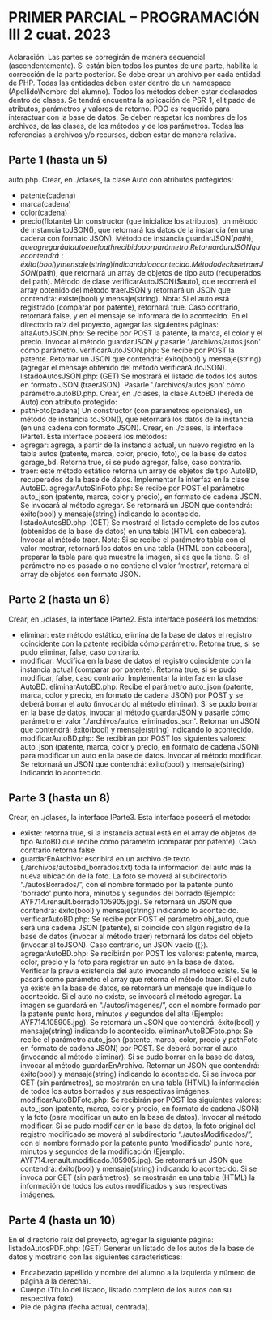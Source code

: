 # PRIMER PARCIAL – PROGRAMACIÓN III 2 cuat. 2023
Aclaración:
Las partes se corregirán de manera secuencial (ascendentemente). Si están bien todos los puntos de una parte, habilita la
corrección de la parte posterior.
Se debe crear un archivo por cada entidad de PHP.
Todas las entidades deben estar dentro de un namespace (Apellido\Nombre del alumno).
Todos los métodos deben estar declarados dentro de clases. Se tendrá encuentra la aplicación de PSR-1, el tipado de atributos,
parámetros y valores de retorno.
PDO es requerido para interactuar con la base de datos.
Se deben respetar los nombres de los archivos, de las clases, de los métodos y de los parámetros.
Todas las referencias a archivos y/o recursos, deben estar de manera relativa.


## Parte 1 (hasta un 5)
auto.php. Crear, en ./clases, la clase Auto con atributos protegidos:
* patente(cadena)
* marca(cadena)
* color(cadena)
* precio(flotante)
Un constructor (que inicialice los atributos), un método de instancia toJSON(), que retornará los datos de la
instancia (en una cadena con formato JSON).
Método de instancia guardarJSON($path), que agregará al auto en el path recibido por parámetro. Retornará un
JSON que contendrá: éxito(bool) y mensaje(string) indicando lo acontecido.
Método de clase traerJSON($path), que retornará un array de objetos de tipo auto (recuperados del path).
Método de clase verificarAutoJSON($auto), que recorrerá el array obtenido del método traerJSON y retornará un
JSON que contendrá: existe(bool) y mensaje(string).
Nota: Si el auto está registrado (comparar por patente), retornará true. Caso contrario, retornará false, y en el
mensaje se informará de lo acontecido.
En el directorio raíz del proyecto, agregar las siguientes páginas:
altaAutoJSON.php: Se recibe por POST la patente, la marca, el color y el precio. Invocar al método guardarJSON y
pasarle './archivos/autos.json' cómo parámetro.
verificarAutoJSON.php: Se recibe por POST la patente.
Retornar un JSON que contendrá: éxito(bool) y mensaje(string) (agregar el mensaje obtenido del método
verificarAutoJSON).
listadoAutosJSON.php: (GET) Se mostrará el listado de todos los autos en formato JSON (traerJSON). Pasarle
'./archivos/autos.json' cómo parámetro.autoBD.php. Crear, en ./clases, la clase AutoBD (hereda de Auto) con atributo protegido:
* pathFoto(cadena)
Un constructor (con parámetros opcionales), un método de instancia toJSON(), que retornará los datos de la
instancia (en una cadena con formato JSON).
Crear, en ./clases, la interface IParte1. Esta interface poseerá los métodos:
* agregar: agrega, a partir de la instancia actual, un nuevo registro en la tabla autos (patente, marca, color,
precio, foto), de la base de datos garage_bd. Retorna true, si se pudo agregar, false, caso contrario.
* traer: este método estático retorna un array de objetos de tipo AutoBD, recuperados de la base de datos.
Implementar la interfaz en la clase AutoBD.
agregarAutoSinFoto.php: Se recibe por POST el parámetro auto_json (patente, marca, color y precio), en formato
de cadena JSON. Se invocará al método agregar.
Se retornará un JSON que contendrá: éxito(bool) y mensaje(string) indicando lo acontecido.
listadoAutosBD.php: (GET) Se mostrará el listado completo de los autos (obtenidos de la base de datos) en una
tabla (HTML con cabecera). Invocar al método traer.
Nota: Si se recibe el parámetro tabla con el valor mostrar, retornará los datos en una tabla (HTML con cabecera),
preparar la tabla para que muestre la imagen, si es que la tiene.
Si el parámetro no es pasado o no contiene el valor ‘mostrar’, retornará el array de objetos con formato JSON.


## Parte 2 (hasta un 6)
Crear, en ./clases, la interface IParte2. Esta interface poseerá los métodos:
* eliminar: este método estático, elimina de la base de datos el registro coincidente con la patente recibida
cómo parámetro. Retorna true, si se pudo eliminar, false, caso contrario.
* modificar: Modifica en la base de datos el registro coincidente con la instancia actual (comparar por
patente). Retorna true, si se pudo modificar, false, caso contrario.
Implementar la interfaz en la clase AutoBD.
eliminarAutoBD.php: Recibe el parámetro auto_json (patente, marca, color y precio, en formato de cadena JSON)
por POST y se deberá borrar el auto (invocando al método eliminar).
Si se pudo borrar en la base de datos, invocar al método guardarJSON y pasarle cómo parámetro el valor
'./archivos/autos_eliminados.json'.
Retornar un JSON que contendrá: éxito(bool) y mensaje(string) indicando lo acontecido.
modificarAutoBD.php: Se recibirán por POST los siguientes valores: auto_json (patente, marca, color y precio, en
formato de cadena JSON) para modificar un auto en la base de datos. Invocar al método modificar.
Se retornará un JSON que contendrá: éxito(bool) y mensaje(string) indicando lo acontecido.


## Parte 3 (hasta un 8)
Crear, en ./clases, la interface IParte3. Esta interface poseerá el método:
* existe: retorna true, si la instancia actual está en el array de objetos de tipo AutoBD que recibe como
parámetro (comparar por patente). Caso contrario retorna false.
* guardarEnArchivo: escribirá en un archivo de texto (./archivos/autosbd_borrados.txt) toda la información
del auto más la nueva ubicación de la foto. La foto se moverá al subdirectorio “./autosBorrados/”, con el
nombre formado por la patente punto 'borrado' punto hora, minutos y segundos del borrado (Ejemplo:
AYF714.renault.borrado.105905.jpg).
Se retornará un JSON que contendrá: éxito(bool) y mensaje(string) indicando lo acontecido.
verificarAutoBD.php: Se recibe por POST el parámetro obj_auto, que será una cadena JSON (patente), si coincide
con algún registro de la base de datos (invocar al método traer) retornará los datos del objeto (invocar al toJSON).
Caso contrario, un JSON vacío ({}).
agregarAutoBD.php: Se recibirán por POST los valores: patente, marca, color, precio y la foto para registrar un
auto en la base de datos.
Verificar la previa existencia del auto invocando al método existe. Se le pasará como parámetro el array que
retorna el método traer.
Si el auto ya existe en la base de datos, se retornará un mensaje que indique lo acontecido.
Si el auto no existe, se invocará al método agregar. La imagen se guardará en “./autos/imagenes/”, con el nombre
formado por la patente punto hora, minutos y segundos del alta (Ejemplo: AYF714.105905.jpg).
Se retornará un JSON que contendrá: éxito(bool) y mensaje(string) indicando lo acontecido.
eliminarAutoBDFoto.php: Se recibe el parámetro auto_json (patente, marca, color, precio y pathFoto en formato
de cadena JSON) por POST. Se deberá borrar el auto (invocando al método eliminar).
Si se pudo borrar en la base de datos, invocar al método guardarEnArchivo.
Retornar un JSON que contendrá: éxito(bool) y mensaje(string) indicando lo acontecido.
Si se invoca por GET (sin parámetros), se mostrarán en una tabla (HTML) la información de todos los autos
borrados y sus respectivas imágenes.
modificarAutoBDFoto.php: Se recibirán por POST los siguientes valores: auto_json (patente, marca, color y
precio, en formato de cadena JSON) y la foto (para modificar un auto en la base de datos). Invocar al método
modificar.
Si se pudo modificar en la base de datos, la foto original del registro modificado se moverá al subdirectorio
“./autosModificados/”, con el nombre formado por la patente punto 'modificado' punto hora, minutos y segundos
de la modificación (Ejemplo: AYF714.renault.modificado.105905.jpg).
Se retornará un JSON que contendrá: éxito(bool) y mensaje(string) indicando lo acontecido.
Si se invoca por GET (sin parámetros), se mostrarán en una tabla (HTML) la información de todos los autos
modificados y sus respectivas imágenes.


## Parte 4 (hasta un 10)
En el directorio raíz del proyecto, agregar la siguiente página:
listadoAutosPDF.php: (GET) Generar un listado de los autos de la base de datos y mostrarlo con las siguientes
características:
* Encabezado (apellido y nombre del alumno a la izquierda y número de página a la derecha).
* Cuerpo (Título del listado, listado completo de los autos con su respectiva foto).
* Pie de página (fecha actual, centrada).
